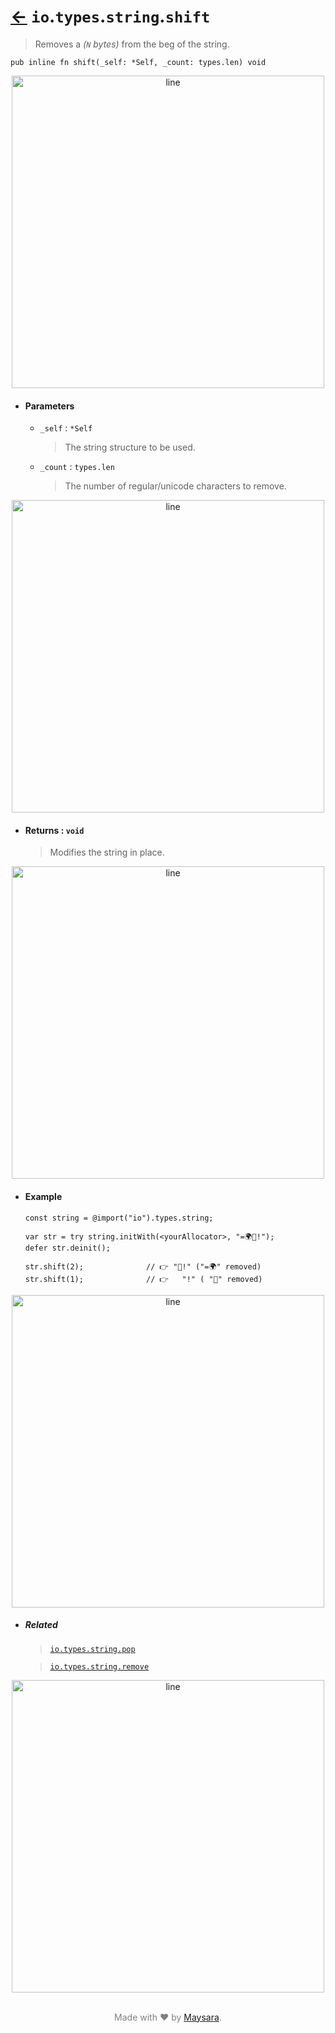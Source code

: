 # [←](../readme.md) `io`.`types`.`string`.`shift`

> Removes a _(`N` bytes)_ from the beg of the string.

```zig
pub inline fn shift(_self: *Self, _count: types.len) void
```


<div align="center">
<img src="https://raw.githubusercontent.com/Super-ZIG/io/refs/heads/main/docs/dist/img/md/line.png" alt="line" style="width:500px;"/>
</div>

- #### Parameters

    - `_self` : `*Self`

        > The string structure to be used.

    - `_count` : `types.len`

        > The number of regular/unicode characters to remove.


<div align="center">
<img src="https://raw.githubusercontent.com/Super-ZIG/io/refs/heads/main/docs/dist/img/md/line.png" alt="line" style="width:500px;"/>
</div>

- #### Returns : `void`

    > Modifies the string in place.

<div align="center">
<img src="https://raw.githubusercontent.com/Super-ZIG/io/refs/heads/main/docs/dist/img/md/line.png" alt="line" style="width:500px;"/>
</div>

- #### Example

    ```zig
    const string = @import("io").types.string;
    ```

    ```zig
    var str = try string.initWith(<yourAllocator>, "=🌍🌟!");
    defer str.deinit();

    str.shift(2);              // 👉 "🌟!" ("=🌍" removed)
    str.shift(1);              // 👉   "!" ( "🌟" removed)
    ```

<div align="center">
<img src="https://raw.githubusercontent.com/Super-ZIG/io/refs/heads/main/docs/dist/img/md/line.png" alt="line" style="width:500px;"/>
</div>

- ##### Related

  > [`io.types.string.pop`](./pop.md)

  > [`io.types.string.remove`](./remove.md)

<div align="center">
<img src="https://raw.githubusercontent.com/Super-ZIG/io/refs/heads/main/docs/dist/img/md/line.png" alt="line" style="width:500px;"/>
</div>

<p align="center" style="color:grey;"><br />Made with ❤️ by <a href="http://github.com/maysara-elshewehy" target="blank">Maysara</a>.</p>